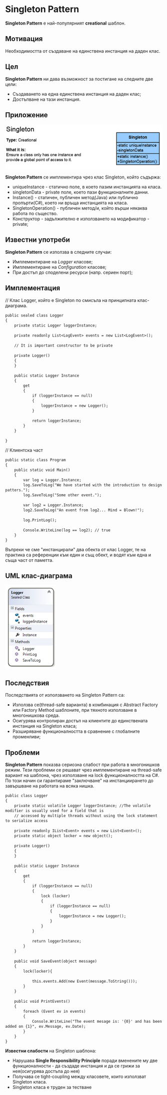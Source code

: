 # Singleton Pattern

**Singleton Pattern** е най-популярният **creational** шаблон.

## Мотивация

Необходимостта от създаване на единствена инстанция на даден клас.

## Цел
**Singleton Pattern** ни дава възможност за постигане на следните две цели:

* Създаването на една единствена инстанция на даден клас;
* Достъпване на тази инстанция.

## Приложение

![](Singleton.png)

**Singleton Pattern** се имплементира чрез клас Singleton, който съдържа:

* uniqueInstance - статично поле, в което пазим инстанцията на класа.
* singletonData - private поле, което пази функционалните данни.
* Instance() - статичен, публичен метод(Java) или публично пропърти(C#), което ни връща инстанцията на класа.
* SingletonOperation() - публичен метод/и, който върши някаква работа по същество.
* Конструктор - задължително е използването на модификатор - private;

## Известни употреби

**Singleton Pattern** се използва в следните случаи:

*  Имплементиране на *Logger* класове;
*  Имплементиране на *Configuration* класове;
*  При достъп до споделени ресурси (напр. сериен порт);

## Имплементация

// Клас Logger, който е Singleton по смисъла на принципната клас-диаграма.

	public sealed class Logger
    {
        private static Logger loggerInstance;

        private readonly List<LogEvent> events = new List<LogEvent>();

        // It is important constructor to be private

        private Logger()
        {
        }

        public static Logger Instance
        {
            get
            {
                if (loggerInstance == null)
                {
                    loggerInstance = new Logger();
                }

                return loggerInstance;
            }
        }

    }

// Клиентска част

	public static class Program
    {
        public static void Main()
        {
            var log = Logger.Instance;
            log.SaveToLog("We have started with the introduction to design patters.");
            log.SaveToLog("Some other event.");

            var log2 = Logger.Instance;
            log2.SaveToLog("An event from log2... Mind = Blown!");

            log.PrintLog();

            Console.WriteLine(log == log2); // true
        }
    }


Въпреки че сме "инстанцирали" два обекта от клас Logger, те на практика са референции към един и същ обект, и водят към една и съща част от паметта.

## UML клас-диаграма 

![](SingletonClassDiagram.png)


## Последствия

Последствията от използването на Singleton Pattern са:

* Използва се(thread-safe варианта) в комбинация с Abstract Factory или Factory Method шаблоните, при тяхното използване в многонишкова среда.
* Осигурява контролиран достъп на клиентите до единствената инстанция на Singleton класа;
* Разширяване функционалността в сравнение с глобалните променливи;


## Проблеми

**Singleton Pattern** показва сериозна слабост при работа в многонишков режим. Тези проблеми се решават чрез имплементиране на thread-safe вариант на шаблона, чрез използване на lock функционалността на C#. По този начин си гарантираме "заключване" на инстанциирането до завършване на работата на всяка нишка.
 
    public class Logger
    {
        private static volatile Logger loggerInstance; //The volatile modifier is usually used for a field that is 
        // accessed by multiple threads without using the lock statement to serialize access

        private readonly IList<Event> events = new List<Event>();
        private static object locker = new object();

        private Logger()
        {
        }

        public static Logger Instance
        {
            get
            {
                if (loggerInstance == null)
                {
                    lock (locker)
                    {
                        if (loggerInstance == null)
                        {
                            loggerInstance = new Logger();
                        }
                    }
                }

                return loggerInstance;
            }
        }

        public void SaveEvent(object message)
        {
            lock(locker){

                this.events.Add(new Event(message.ToString()));
            }
        }

        public void PrintEvents()
        {
            foreach (Event ev in events)
            {
                Console.WriteLine("The event mesage is: '{0}' and has been added on {1}", ev.Message, ev.Date);
            }
        }
    }


**Известни слабости** на Singleton шаблона:

* Нарушава **Single Responsibility Principle** поради вменените му две функционалности - да създаде инстанция и да се грижи за нея(осигурява достъпа до нея)
* Получава се tight-coupling между класовете, които използват Singleton класа.
* Singleton класа е труден за тестване


